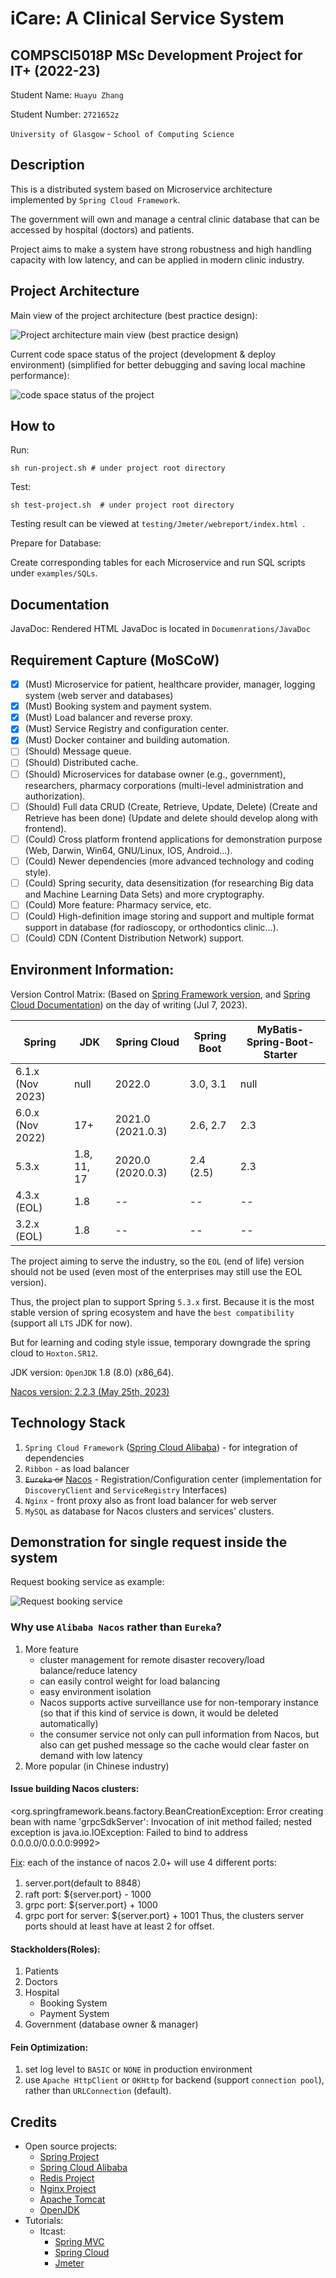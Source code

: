 # iCare: A Clinical Service System

## COMPSCI5018P MSc Development Project for IT+ (2022-23)

Student Name: `Huayu Zhang`

Student Number: `2721652z`

`University of Glasgow` - `School of Computing Science`

## Description
This is a distributed system based on Microservice architecture implemented by `Spring Cloud Framework`.

The government will own and manage a central clinic database that can be accessed by hospital (doctors) and patients.

Project aims to make a system have strong robustness and high handling capacity with low latency, and can be applied in modern clinic industry.

## Project Architecture
Main view of the project architecture (best practice design):

![Project architecture main view (best practice design)](./examples/drawio/diagrams/iCare-best-practice.drawio.png)

Current code space status of the project (development & deploy environment) 
(simplified for better debugging and saving local machine performance):

![code space status of the project](./examples/drawio/diagrams/iCare-dev-env.drawio.png)

## How to
Run:
```shell
sh run-project.sh # under project root directory
```
Test:
```shell
sh test-project.sh  # under project root directory
```
Testing result can be viewed at `testing/Jmeter/webreport/index.html `.

Prepare for Database:

Create corresponding tables for each Microservice and run SQL scripts under `examples/SQLs`.

## Documentation
JavaDoc: Rendered HTML JavaDoc is located in `Documenrations/JavaDoc`

## Requirement Capture (MoSCoW)
- [x] (Must) Microservice for patient, healthcare provider, manager, logging system (web server and databases)
- [x] (Must) Booking system and payment system.
- [x] (Must) Load balancer and reverse proxy.
- [x] (Must) Service Registry and configuration center.
- [x] (Must) Docker container and building automation.
- [ ] (Should) Message queue.
- [ ] (Should) Distributed cache.
- [ ] (Should) Microservices for database owner (e.g., government), researchers, pharmacy corporations (multi-level administration and authorization).
- [ ] (Should) Full data CRUD (Create, Retrieve, Update, Delete) (Create and Retrieve has been done) (Update and delete should develop along with frontend).
- [ ] (Could) Cross platform frontend applications for demonstration purpose (Web, Darwin, Win64, GNU/Linux, IOS, Android…).
- [ ] (Could) Newer dependencies (more advanced technology and coding style).
- [ ] (Could) Spring security, data desensitization (for researching Big data and Machine Learning Data Sets) and more cryptography.
- [ ] (Could) More feature: Pharmacy service, etc.
- [ ] (Could) High-definition image storing and support and multiple format support in database (for radioscopy, or orthodontics clinic…).
- [ ] (Could) CDN (Content Distribution Network) support.

## Environment Information:

Version Control Matrix:
(Based on [Spring Framework version](https://github.com/spring-projects/spring-framework/wiki/Spring-Framework-Versions), and [Spring Cloud Documentation](https://spring.io/projects/spring-cloud)) on the day of writing (Jul 7, 2023).

| Spring           | JDK         | Spring Cloud      | Spring Boot | MyBatis-Spring-Boot-Starter |
|------------------|-------------|-------------------|-------------|-----------------------------|
| 6.1.x (Nov 2023) | null        | 2022.0            | 3.0, 3.1    | null                        |
| 6.0.x (Nov 2022) | 17+         | 2021.0 (2021.0.3) | 2.6, 2.7    | 2.3                         |
| 5.3.x            | 1.8, 11, 17 | 2020.0 (2020.0.3) | 2.4 (2.5)   | 2.3                         |
| 4.3.x    (EOL)   | 1.8         | --                | --          | --                          |
| 3.2.x    (EOL)   | 1.8         | --                | --          | --                          |

The project aiming to serve the industry, so the `EOL` (end of life) version should not be used (even most of the enterprises may still use the EOL version).

Thus, the project plan to support Spring `5.3.x` first. Because it is the most stable version of spring ecosystem and have the `best compatibility` (support all `LTS` JDK for now).

But for learning and coding style issue, temporary downgrade the spring cloud to `Hoxton.SR12`.

JDK version: `OpenJDK` 1.8 (8.0) (x86_64).

[Nacos version: 2.2.3 (May 25th, 2023)](https://github.com/alibaba/nacos/releases/tag/2.2.3)


## Technology Stack
1. `Spring Cloud Framework` ([Spring Cloud Alibaba](https://spring.io/projects/spring-cloud-alibaba)) - for integration of dependencies
2. `Ribbon` - as load balancer
3. ~~`Eureka` or~~ [Nacos](https://github.com/alibaba/nacos/) - Registration/Configuration center (implementation for `DiscoveryClient` and `ServiceRegistry` Interfaces)
4. `Nginx` - front proxy also as front load balancer for web server
5. `MySQL` as database for Nacos clusters and services' clusters.

## Demonstration for single request inside the system 

Request booking service as example:

![Request booking service](./examples/drawio/diagrams/iCare-request-bk-service.drawio.png)

### Why use `Alibaba Nacos` rather than `Eureka`?
1. More feature 
   - cluster management for remote disaster recovery/load balance/reduce latency
   - can easily control weight for load balancing
   - easy environment isolation
   - Nacos supports active surveillance use for non-temporary instance (so that if this kind of service is down, it would be deleted automatically)
   - the consumer service not only can pull information from Nacos, but also can get pushed message so the cache would clear faster on demand with low latency
2. More popular (in Chinese industry)

#### Issue building Nacos clusters:
<org.springframework.beans.factory.BeanCreationException: Error creating bean with name 'grpcSdkServer': Invocation of init method failed; nested exception is java.io.IOException: Failed to bind to address 0.0.0.0/0.0.0.0:9992>

[Fix](https://github.com/alibaba/nacos/issues/4873): each of the instance of nacos 2.0+ will use 4 different ports:
1. server.port(default to 8848）
2. raft port: ${server.port} - 1000
3. grpc port: ${server.port} + 1000
4. grpc port for server: ${server.port} + 1001
Thus, the clusters server ports should at least have at least 2 for offset.

#### Stackholders(Roles):
1. Patients
2. Doctors
3. Hospital
   - Booking System
   - Payment System
4. Government (database owner & manager)

#### Fein Optimization:
1. set log level to `BASIC` or `NONE` in production environment
2. use `Apache HttpClient` or `OKHttp` for backend (support `connection pool`), rather than `URLConnection` (default).

## Credits
- Open source projects:
  - [Spring Project](https://github.com/spring-projects/spring-framework)
  - [Spring Cloud Alibaba](https://github.com/alibaba/spring-cloud-alibaba)
  - [Redis Project](https://redis.io/)
  - [Nginx Project](https://www.nginx.com/)
  - [Apache Tomcat](https://tomcat.apache.org/)
  - [OpenJDK](https://openjdk.org/)
- Tutorials:
  - Itcast:
    - [Spring MVC](https://www.bilibili.com/video/BV1Bo4y117zV/?spm_id_from=333.999.0.0)
    - [Spring Cloud](https://www.bilibili.com/video/BV1LQ4y127n4/?spm_id_from=333.999.0.0)
    - [Jmeter](https://www.bilibili.com/video/BV1ty4y1q72g?p=1)
